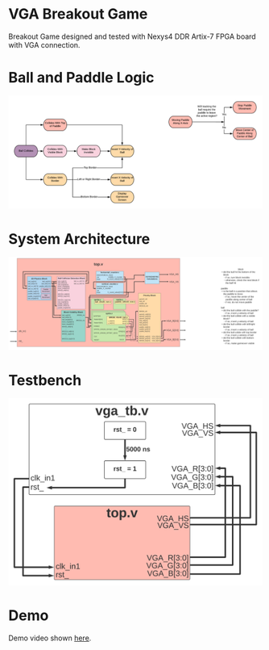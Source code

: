 # VGA Breakout Game

Breakout Game designed and tested with Nexys4 DDR Artix-7 FPGA board with VGA connection.

# Ball and Paddle Logic

![ballpaddle](./Images/ballpaddlelogic.png)

# System Architecture

![systemarch](./Images/sysarch.png)

# Testbench

![testarch](./Images/testarch.png)

# Demo

Demo video shown [here](https://drive.google.com/file/d/1aeRm9rE-aHocfAg3wm0zTYnZ97LKiD3V/view?usp=sharing).